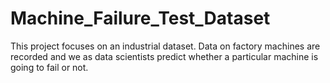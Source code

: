 # Machine_Failure_Test_Dataset

This project focuses on an industrial dataset. Data on factory machines are recorded and we as data scientists predict whether a particular machine is going to fail or not. 
